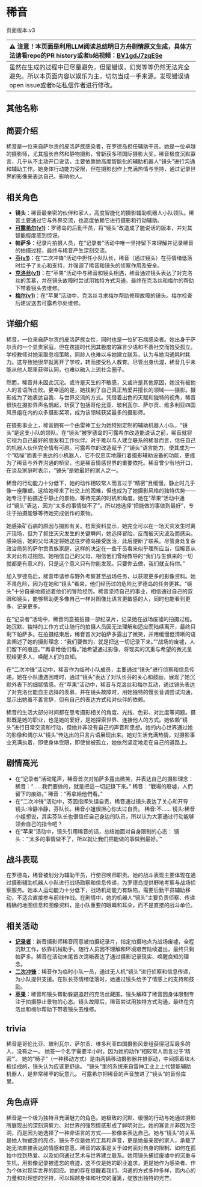 # 稀音
页面版本:v3
 

| :warning: 注意！本页面是利用LLM阅读总结明日方舟剧情原文生成，具体方法请看repo的PR history或者b站视频：[BV1gdJ7zqESe](https://www.bilibili.com/video/BV1gdJ7zqESe/)         |
|:----------------------------|
| 虽然在生成的过程中已尽量避免，但是错误，幻觉等等仍然无法完全避免。所以本页面内容以娱乐为主，切勿当成一手来源。发现错误请open issue或者b站私信作者进行修改。|



## 其他名称

## 简要介绍
稀音是一位来自萨尔贡的皮洛萨族感染者，在罗德岛担任辅助干员。她是一位卓越的摄影师，尤其擅长自然和静物摄影，曾斩获多项国际摄影大奖。稀音极度沉默寡言，几乎从不主动开口说话，主要依靠她高度智能化的辅助机器人“镜头”进行沟通和辅助工作。她身体行动能力受限，但在摄影创作上充满热情与坚持，通过记录世界的影像来表达自己、影响他人。
## 相关角色
-   **镜头**：稀音最亲密的伙伴和家人，高度智能化的摄影辅助机器人小队领队。稀音主要通过它与外界交流，也高度依赖它进行摄影和行动辅助。
-   **[可露希尔](extended_char_ke_lu_xi_er.md)([v1](../chars/extended_char_ke_lu_xi_er.md))**：罗德岛的后勤干员，将“镜头”改造成了能说话的版本，并对其智能程度感到惊讶。
-   **帕萨多**：纪录片拍摄人员，在“记录者”活动中唯一坚持留下来理解并记录稀音的拍摄过程，最终与稀音产生深刻交流。
-   **[芬](char_123_fang.md)([v1](../chars/char_123_fang.md))**：在“二次冲锋”活动中担任小队队长，稀音（通过镜头）在芬情绪低落时给予了关心和支持，并强调了稀音和镜头的侦察作用及安全。
-   **[克洛丝](char_124_kroos.md)([v1](../chars/char_124_kroos.md))**：在“苹果”活动中与稀音和镜头相遇，稀音通过镜头表达了对克洛丝的羡慕，并在镜头故障时尝试用独特方式沟通，最终在克洛丝和梅尔的帮助下带着镜头去维修。
-   **[梅尔](char_242_otter.md)([v1](../chars/char_242_otter.md))**：在“苹果”活动中，克洛丝寻求梅尔帮助修理故障的镜头。梅尔检查后建议送去可露希尔处维修。
## 详细介绍
稀音，一位来自萨尔贡的皮洛萨族女性，同时也是一位矿石病感染者。她出身于萨尔贡的一个显贵家庭，但在孩提时代因其极度的寡言少语和不善社交而饱受孤立。学校教师对她采取忽视策略，同龄人也难以与她建立联系，认为与她沟通耗时耗力。这导致她很早就离开了学校，转而接受私人教育。尽管出身优渥，稀音几乎未能从他人那里获得认同，也难以融入上流社会圈子。

然而，稀音并未因此沉沦。或许是天生的不敏感，又或许是其他原因，她没有被他人的言语所击败。更幸运的是，她找到了自己真正热爱并擅长的领域——摄影。摄影成为了她表达自我、与世界交流的方式。凭借着出色的天赋和独特的视角，稀音很快在摄影界声名鹊起，斩获了包括哥伦比亚、玻利瓦尔、萨尔贡、维多利亚四国风景组在内的众多摄影奖项，成为该领域获奖最多的摄影师。

在摄影事业上，稀音拥有一个由雷神工业为她特别定制的辅助机器人小队，“镜头”是这支小队的领队。在“镜头”被罗德岛的可露希尔改造能说话之前，稀音就将它视为自己最好的朋友和工作伙伴。对于难以与人建立联系的稀音而言，信任自己的机器人伙伴完全情有可原。可露希尔的改造赋予了“镜头”语言能力，使其成为一个“聒噪”而善于表达的小机器人，它不仅忠实地履行着摄影辅助设备的功能，更成为了稀音与外界沟通的桥梁，也是稀音情感世界的重要依托。稀音曾少有地开口，在谈及家庭时表示，“镜头”是她最好的家人之一。

稀音的行动能力十分低下，她的动作相较常人而言过于“精密”且缓慢，静止时几乎像一座雕塑。这给她带来了社交上的困难，但也成为了她摄影风格的独特优势——她专注于拍摄近乎静止的景物，等待完美的时机和角度。她在“苹果”活动中通过“镜头”表达，因为“太多的事情做不了”，所以她选择“把能做的事做到最好”，专注于拍摄能够等待她完成创作的景物。

她感染矿石病的原因与摄影有关。档案资料显示，她完全可以在一场天灾发生时离开现场，但为了抓住天灾发生的关键瞬间，她选择冒险，反而被天灾波及而感染。感染后，她的父母决定将她送往罗德岛接受医治，此后便断了联系。尽管身处复杂政治局势的萨尔贡贵族家庭，这样的决定在一些干员看来似乎理所应当，但稀音从未对此有过抱怨。她相信自己的父母，相信他们曾经教导的“我们与生俱来的一切就都是有意义的，只是这个意义只有你能发现。只要你去做，我们就支持你。”

加入罗德岛后，稀音申请参与野外考察甚至战场任务，以获取更多的影像资料。她不畏危险，因为在她和“镜头”看来，他们经历过的危险比罗德岛的任务更甚。“镜头”十分自豪地叙述着他们的冒险经历。稀音坚持自己的事业，相信通过自己的双眼和镜头，能够帮助更多像自己一样对图像比语言更敏感的人，同时也能看到更多、记录更多。

在“记录者”活动中，稀音同意被拍摄一部纪录片，记录她在战场废墟的拍摄过程。她沉默、独特的工作方式让随行的拍摄人员因无法理解和适应而陆续离开，最终只剩下帕萨多。在拍摄结束后，稀音首次对帕萨多露出了微笑，并用缓慢但清晰的语言阐述了她的摄影理念：“我们要做的，就是把这一切记录下来。”“战场的废墟，人们留下的痕迹。”“再拿给他们看。”她希望通过影像，将现实的沉重与希望的微光呈现给更多人，唤醒人们的良知。

在“二次冲锋”活动中，稀音作为临时小队成员，主要通过“镜头”进行侦察和信息传递。她在小队遭遇困难时，通过“镜头”表达了对队长芬的关心和鼓励，展现了她沉默外表下的细腻情感。在“苹果”活动中，稀音与克洛丝和梅尔互动，通过镜头表达了对克洛丝能自主选择的羡慕，并在镜头故障时，用她独特的慢长音调尝试沟通，显示出她虽不善言辞，但有自己的表达方式和对伙伴的依赖。

稀音的生活大部分时间都在思考摄影相关的角度、光线、色彩、对比度等问题。摄影既是她的职业，也是她的爱好，是她探索世界、连接他人的方式。她依赖“镜头”进行日常交流和行动，但她并非没有自己的声音和思想。她的内心世界通过她的影像和偶尔从“镜头”传达出的只言片语展现出来。她对生活充满热情，对摄影事业充满执着，即使身体受限，即使曾被孤立，她依然坚定地走在自己的道路上。
## 剧情高光
*   在“记录者”活动尾声，稀音首次对帕萨多露出微笑，并表达自己的摄影理念：
    稀音：“......我們要做的，就是把這一切記錄下來。”
    稀音：“戰場的廢墟，人們留下的痕跡。”
    稀音：“再拿給他們看。”
*   在“二次冲锋”活动中，芬因指挥失误自责，稀音通过镜头表达了关心和开导：
    镜头:冷静冷静，芬队长。稀音小姐很担心你太过自责。
    稀音:不......
    镜头:稀音小姐想说，其实芬队长也很信任自己身边的队员，所以认为大家通过行动能够领会自己的指令吧？
*   在“苹果”活动中，镜头引用稀音的话，总结她面对自身限制的心态：
    镜头：“‘太多的事情做不了，所以就让我们把能做的事做到最好。’”
## 战斗表现
在罗德岛，稀音被划分为辅助干员，行使召唤师职责。她的战斗表现主要体现在通过摄影辅助机器人小队进行战场勘察和信息传递，为罗德岛提供野地考察与战场侦察服务。她本人运动能力十分低下，战场机动能力有缺陷，需要后勤干员辅助移动，不适合直接参与前线作战。在剧情中，她的机器人“镜头”主要负责侦察、传递精确的地图信息和图像资料，是小队重要的眼睛和耳朵，而不是直接的战斗单位。
## 相关活动
-   **[记录者](../stories/story_folivo_set_1.md)**：新晋摄影师稀音同意被拍摄纪录片，指定拍摄地点为战场废墟，全程沉默工作，依靠机械助手。随行人员因不理解和环境艰苦陆续退出，最终只剩帕萨多。稀音在活动末尾首次清晰表达了通过摄影记录现实、唤醒良知的理念。
-   **[二次冲锋](../stories/story_fang_set_1.md)**：稀音作为临时小队一员，通过无人机“镜头”进行侦察和信息传递，为小队提供支援。在队长芬情绪低落时，她通过镜头给予了情感上的支持和鼓励。
-   **[苹果](../stories/story_kroos_set_1.md)**：稀音和镜头帮助躲避追赶的克洛丝藏匿。镜头解释了稀音因身体限制专注于拍摄静止景物的心态。镜头故障后，稀音尝试用独特方式沟通，最终在克洛丝和梅尔帮助下带着镜头去维修。
## trivia
稀音是哥伦比亚、玻利瓦尔、萨尔贡、维多利亚四国摄影风景组获得冠军最多的人，没有之一。
她签一个名字需要半小时，因为她的动作“相较常人而言过于‘精密’”。
她的“椅子”（一种移动方式）是由两辆移动摄影器并排驱动，中间搭着块木板组成的，镜头认为应该更舒适。
“镜头”里的系统来自雷神工业上上代智能辅助机器人，是非常稀罕的玩意儿。
可露希尔把稀音的声音放进了“镜头”的音频库里。
## 角色点评
稀音是一个极为独特且充满魅力的角色。她极致的沉默、缓慢的行动与她通过摄影所展现出的深刻洞察力、对世界的强烈情感形成了鲜明对比。她的寡言并非因为空洞，而是因为她选择了一种非语言的方式——影像来表达自己。她与“镜头”的关系是她人物塑造的亮点，镜头不仅是她的工具和声音，更是她最亲密的家人，承载了她无法直接表达的情感和意愿。稀音的故事是关于如何面对自身的限制、如何在孤独中找到热爱、以及如何通过艺术与世界建立联系。她用镜头捕捉废墟中的沉重与生机，用影像记录被遗忘的痕迹，这不仅是她的职业追求，更是她作为感染者、作为个体对现实世界的回应。她的存在提醒着我们，沟通的方式多种多样，而内心的力量和对理想的坚持，可以超越身体和社交的藩篱，绽放出独特的光芒。